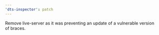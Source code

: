 ```yaml
---
'dts-inspector': patch
---
```


Remove live-server as it was preventing an update of a vulnerable version of braces.
